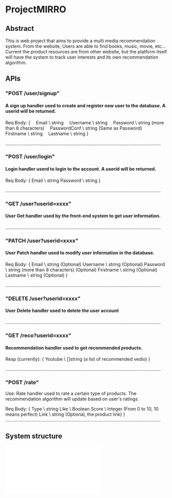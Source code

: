 # ProjectMIRRO

## Abstract

This is web project that aims to provide a multi media recommendation system.
From the website, Users are able to find books, music, movie, etc...
Current the product resources are from other website, but the platform itself will
have the system to track user interests and its own recommendation algorithm.

## APIs

  ### "POST /user/signup"
  #### A sign up handler used to create and register new user to the database. A userid will be returned.

  Req Body:
    {
     Email \ string
     Username \ string
     Password \ string (more than 8 characters)
     PasswordConf \ string (Same as Password)
     Firstname \ string
     Lastname \ string
    }


  ........................................................................................................................
  ### "POST /user/login"
  #### Login handler userd to login to the account. A userid will be returned.

  Req Body:
  {
    Email \ string
    Password \ string
  }


  ........................................................................................................................
  ### "GET /user?userid=xxxx"
  #### User Get handler used by the front-end system to get user information.




  ........................................................................................................................
  ### "PATCH /user?userid=xxxx"
  #### User Patch handler used to modify user information in the database.

  Req Body:
  {
    Email \ string (Optional)
    Username \ string (Optional)
    Password \ string (more than 8 characters) (Optional)
    Firstname \ string (Optional)
    Lastname \ string (Optional)
  }



  ........................................................................................................................

  ### "DELETE /user?userid=xxxx"
  #### User Delete handler used to delete the user account



  ........................................................................................................................

  ### "GET /reco?userid=xxxx"
  #### Recommendation handler used to get recommended products.

  Resp (currently):
  {
    Youtube \ []string (a list of recommended vedio)
  }

  ........................................................................................................................

  ### "POST /rate"
  Use: Rate handler used to rate a certain type of products. The recommendation algorithm will update based on user's ratings.

  Req Body:
  {
    Type \ string
    Like \ Boolean
    Score \ Integer (From 0 to 10, 10 means perfect)
    Link \ string (Optional, the product link)
  }
  ........................................................................................................................


## System structure

![image info](./structure.pdf)

